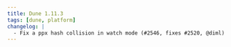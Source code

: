 ```yaml
---
title: Dune 1.11.3
tags: [dune, platform]
changelog: |
  - Fix a ppx hash collision in watch mode (#2546, fixes #2520, @diml)
---
```

